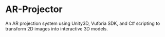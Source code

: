 # AR-Projector
An AR projection system using Unity3D, Vuforia SDK, and C# scripting to transform 2D images into interactive 3D models.
